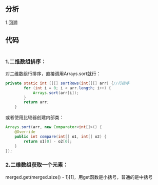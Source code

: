 

## 分析

1.回溯



## 代码


```java

```

### 1.二维数组排序：

对二维数组行排序，直接调用Arrays.sort就行：

```java
private static int [][] sortRows(int[][] arr) {//行排序
		for (int i = 0; i < arr.length; i++) {
			Arrays.sort(arr[i]);
		}
		return arr;
	}

```

或者使用比较器创建内部类：

```java
Arrays.sort(arr, new Comparator<int[]>() {
    @Override
    public int compare(int[] o1, int[] o2) {
        return o1[0] - o2[0];
    }
});
```

### 2.二维数组获取一个元素：

merged.get(merged.size() - 1)[1]，用get函数是小括号，普通的是中括号
